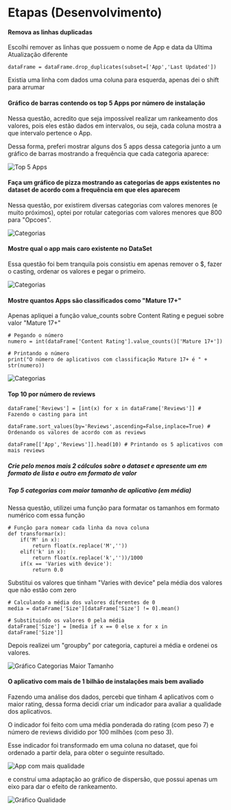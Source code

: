 # Etapas (Desenvolvimento)


#### Remova as linhas duplicadas


Escolhi  remover as linhas que possuem o nome de App e data da Ultima Atualização diferente

`dataFrame = dataFrame.drop_duplicates(subset=['App','Last Updated']) `

Existia uma linha com dados uma coluna para esquerda, apenas dei o shift para arrumar

#### Gráfico de barras contendo os top 5 Apps por número de instalação

Nessa questão, acredito que seja impossível realizar um rankeamento dos valores, pois eles estão dados em intervalos, ou seja, cada coluna mostra a que intervalo pertence o App.

Dessa forma, preferi mostrar alguns dos 5 apps dessa categoria junto a um gráfico de barras mostrando a frequência que cada categoria aparece:

![Top 5 Apps](../Evidencias/Top5Apps.png)


#### Faça um gráfico de pizza mostrando as categorias de apps existentes no dataset de acordo com a frequência em que eles aparecem

Nessa questão, por existirem diversas categorias com valores menores (e muito próximos), optei por rotular categorias com valores menores que 800 para "Opcoes".

![Categorias](../Evidencias/pizza.png)

#### Mostre qual o app mais caro existente no DataSet

Essa questão foi bem tranquila pois consistiu em apenas remover o $, fazer o casting, ordenar os valores e pegar o primeiro.


![Categorias](../Evidencias/maisCaro.png)


#### Mostre quantos Apps são classificados como "Mature 17+"

Apenas apliquei a função value_counts sobre Content Rating e peguei sobre valor "Mature 17+"

```
# Pegando o número
numero = int(dataFrame['Content Rating'].value_counts()['Mature 17+'])

# Printando o número
print("O número de aplicativos com classificação Mature 17+ é " + str(numero))

```

![Categorias](../Evidencias/ContentRating.png)

#### Top 10 por número de reviews

```
dataFrame['Reviews'] = [int(x) for x in dataFrame['Reviews']] # Fazendo o casting para int

dataFrame.sort_values(by='Reviews',ascending=False,inplace=True) # Ordenando os valores de acordo com as reviews

dataFrame[['App','Reviews']].head(10) # Printando os 5 aplicativos com mais reviews

```

##### Crie pelo menos mais 2 cálculos sobre o dataset e apresente um em formato de lista e outro em formato de valor


##### Top 5 categorias com maior tamanho de aplicativo (em média)

Nessa questão, utilizei uma função para formatar os tamanhos em formato numérico com essa função

```
# Função para nomear cada linha da nova coluna
def transformar(x):
    if('M' in x):
        return float(x.replace('M',''))
    elif('k' in x):
        return float(x.replace('k',''))/1000
    if(x == 'Varies with device'):
        return 0.0
```

Substitui os valores que tinham "Varies with device" pela média dos valores que não estão com zero


```
# Calculando a média dos valores diferentes de 0
media = dataFrame['Size'][dataFrame['Size'] != 0].mean()

# Substituindo os valores 0 pela média
dataFrame['Size'] = [media if x == 0 else x for x in dataFrame['Size']]

```

Depois realizei um "groupby" por categoria, capturei a média e ordenei os valores.

![Gráfico Categorias Maior Tamanho](../Evidencias/MaiorTamanho.png)


#### O aplicativo com mais de 1 bilhão de instalações mais bem avaliado

Fazendo uma análise dos dados, percebi que tinham 4 aplicativos com o maior rating, dessa forma decidi criar um indicador para avaliar a qualidade dos aplicativos.

O indicador foi feito com uma média ponderada do rating (com peso 7) e número de reviews dividido por 100 milhões (com peso 3).

Esse indicador foi transformado em uma coluna no dataset, que foi ordenado a partir dela, para obter o seguinte resultado.

![App com mais qualidade](../Evidencias/ResultadoQualidade.png)

e construí uma adaptação ao gráfico de dispersão, que possui apenas um eixo para dar o efeito de rankeamento.

![Gráfico Qualidade](../Evidencias/Grafico%20qualidade.png)
